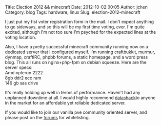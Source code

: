 Title: Election 2012 && minecraft
Date: 2012-10-02 00:05
Author: jchen
Category: blog
Tags: hardware, linux
Slug: election-2012-minecraft

I just put my fist voter registration form in the mail. I don't expect
anything to go sideways, and so this will be my first time voting, ever.
I'm quite excited, although I'm not too sure I'm psyched for the
expected lines at the voting location.

<!-- PELICAN_END_SUMMARY -->

Also, I have a pretty successful minecraft community running now on a
dedicated server that I configured myself. I'm running craftbukkit,
murmur, dynmap, craftIRC, phpbb forums, a static homepage, and a word
press blog. This all runs on nginx+php-fpm on debian squeeze. Here are
the server specs:  
Amd opteron 2222  
8gb ddr2 ecc ram  
146 gb sas drive

It's really holding up well in terms of performance. Haven't had any
unplanned downtime at all. I would highly recommend [datashack][]to
anyone in the market for an affordable yet reliable dedicated server.

If you would like to join our vanilla pve community oriented server, and
please post on the [forums][] for whitelisting.

  [datashack]: http://datashack.net
  [forums]: http://mc.voltaire.sh/forums

